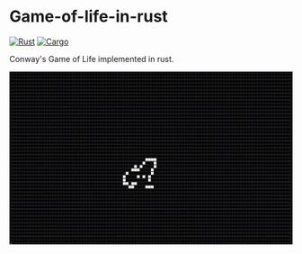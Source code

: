 # Game-of-life-in-rust
[![Rust](https://img.shields.io/badge/Rust-1.60%2B-orange)](https://www.rust-lang.org/)
[![Cargo](https://img.shields.io/badge/Cargo-Build-blue)](https://doc.rust-lang.org/cargo/)

Conway's Game of Life implemented in rust.

![Preview](./demo.gif)

